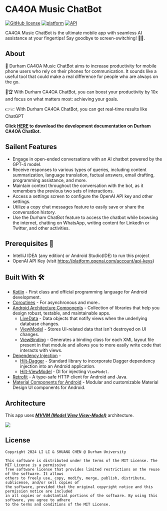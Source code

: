 # CA4OA Music ChatBot
[![GitHub license](https://img.shields.io/badge/License-MIT-blue.svg)](LICENSE)
[![platform](https://img.shields.io/badge/platform-Android-yellow.svg)](https://www.android.com)
[![API](https://img.shields.io/badge/API-23%2B-brightgreen.svg?style=plastic)](https://android-arsenal.com/api?level=23)
<br>

CA4OA Music ChatBot is the ultimate mobile app with seamless AI assistance at your fingertips! Say goodbye to screen-switching! 📱🤖.

## About
🚀 Durham CA4OA Music ChatBot aims to increase productivity for mobile phone users who rely on their phones for communication. It sounds like a useful tool that could make a real difference for people who are always on the go.

💪🏆 With Durham CA4OA ChatBot, you can boost your productivity by 10x and focus on what matters most: achieving your goals.

👉📈 With Durham CA4OA ChatBot, you can get real-time results like ChatGPT

<p><strong> Click <a href="https://github.com/l1997i/ca4oa-music-chatbot/blob/main/ca4oa_music_chatbot_paper.pdf">HERE</a> to download the development documentation on Durham CA4OA ChatBot. </strong></p>

## Sailent Features

- Engage in open-ended conversations with an AI chatbot powered by the GPT-4 model.
- Receive responses to various types of queries, including content summarization, language translation, factual answers, email drafting, programming assistance, and more.
- Maintain context throughout the conversation with the bot, as it remembers the previous two sets of interactions.
- Access a settings screen to configure the OpenAI API key and other settings.
- Utilize a copy chat messages feature to easily save or share the conversation history.
- Use the Durham ChatBot feature to access the chatbot while browsing the internet, chatting on WhatsApp, writing content for LinkedIn or Twitter, and other activities.


## Prerequisites 📝
- IntelliJ IDEA (any edition) or Android Studio(IDE) to run this project
- OpenAI API Key (visit https://platform.openai.com/account/api-keys)

## Built With 🛠
- [Kotlin](https://kotlinlang.org/) - First class and official programming language for Android development.
- [Coroutines](https://kotlinlang.org/docs/reference/coroutines-overview.html) - For asynchronous and more..
- [Android Architecture Components](https://developer.android.com/topic/libraries/architecture) - Collection of libraries that help you design robust, testable, and maintainable apps.
  - [LiveData](https://developer.android.com/topic/libraries/architecture/livedata) - Data objects that notify views when the underlying database changes.
  - [ViewModel](https://developer.android.com/topic/libraries/architecture/viewmodel) - Stores UI-related data that isn't destroyed on UI changes. 
  - [ViewBinding](https://developer.android.com/topic/libraries/view-binding) - Generates a binding class for each XML layout file present in that module and allows you to more easily write code that interacts with views.
- [Dependency Injection](https://developer.android.com/training/dependency-injection) - 
  - [Hilt-Dagger](https://dagger.dev/hilt/) - Standard library to incorporate Dagger dependency injection into an Android application.
  - [Hilt-ViewModel](https://developer.android.com/training/dependency-injection/hilt-jetpack) - DI for injecting `ViewModel`.
- [Retrofit](https://square.github.io/retrofit/) - A type-safe HTTP client for Android and Java.
- [Material Components for Android](https://github.com/material-components/material-components-android) - Modular and customizable Material Design UI components for Android.

## Architecture
This app uses [***MVVM (Model View View-Model)***](https://developer.android.com/jetpack/docs/guide#recommended-app-arch) architecture.

![](https://developer.android.com/topic/libraries/architecture/images/final-architecture.png)



## License

```
Copyright 2024 LI LI & SHUANG CHEN @ Durham University

This software is distributed under the terms of the MIT License. The MIT License is a permissive 
free software license that provides limited restrictions on the reuse of the software. It allows 
others to freely use, copy, modify, merge, publish, distribute, sublicense, and/or sell copies of 
the software, provided that the original copyright notice and this permission notice are included 
in all copies or substantial portions of the software. By using this software, you agree to adhere 
to the terms and conditions of the MIT License.

```
